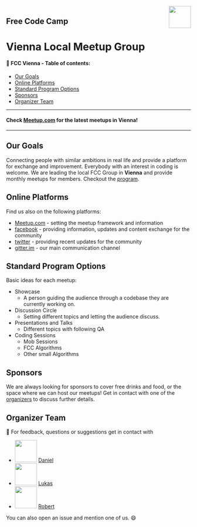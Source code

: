 <img src="https://camo.githubusercontent.com/60c67cf9ac2db30d478d21755289c423e1f985c6/68747470733a2f2f73332e616d617a6f6e6177732e636f6d2f66726565636f646563616d702f776964652d736f6369616c2d62616e6e65722e706e67" height="60" align="right">

## Free Code Camp
# Vienna Local Meetup Group

#### 📄 FCC Vienna -  Table of contents:
  * [Our Goals](#our-goals)
  * [Online Platforms](#online-platforms)
  * [Standard Program Options](#standard-program-options)
  * [Sponsors](#sponsors)
  * [Organizer Team](#organizer-team)

---
#### Check [Meetup.com](https://www.meetup.com/de-DE/Free-Code-Camp-Vienna/) for the latest meetups in Vienna!
---
## Our Goals
Connecting people with similar ambitions in real life and provide a platform for exchange and improvement. Everybody with an interest in coding is welcome. We are leading the local FCC Group in **Vienna** and provide monthly meetups for members. Checkout the [program](#standard-program-options).


## Online Platforms
Find us also on the following platforms:
* [Meetup.com](https://www.meetup.com/de-DE/Free-Code-Camp-Vienna/) - setting the meetup framework and information
* [facebook](https://www.facebook.com/groups/free.code.camp.vienna.austria) - providing information, updates and content exchange for the community
* [twitter](https://twitter.com/freecodecampvie) - providing recent updates for the community
* [gitter.im](https://gitter.im/FCCVienna/Lobby) - our main communication channel

## Standard Program Options
Basic ideas for each meetup:
* Showcase
  * A person guiding the audience through a codebase they are currently working on.
* Discussion Circle
  * Setting different topics and letting the audience discuss.
* Presentations and Talks
  * Different topics with following QA
* Coding Sessions
  * Mob Sessions
  * FCC Algorithms
  * Other small Algorithms

## Sponsors
We are always looking for sponsors to cover free drinks and food, or the space where we can host our meetups! Get in contact with one of the [organizers](#organizer-team) to discuss further details.

## Organizer Team
📝 For feedback, questions or suggestions get in contact with
- <img src="https://s3-us-west-2.amazonaws.com/s.cdpn.io/854371/profile/profile-80_2.jpg" height="60"> [Daniel](https://github.com/DDCreationStudios)
- <img src="https://avatars1.githubusercontent.com/u/17717159?v=3&s=460" height="60"> [Lukas](https://github.com/lukastillmann)
- <img src="https://avatars3.githubusercontent.com/u/13132899?v=3&s=460" height="60"> [Robert](https://github.com/robeerob)

You can also open an issue and mention one of us. 😄
